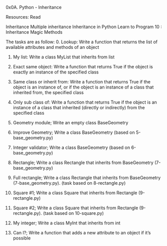 0x0A. Python - Inheritance

Resources:
Read

Inheritance
Multiple inheritance
Inheritance in Python
Learn to Program 10 : Inheritance Magic Methods

The tasks are as follow:
0. Lookup: Write a function that returns the list of available attributes and methods of an object

1. My list: Write a class MyList that inherits from list

2. Exact same object: Write a function that returns True if the object is exactly an instance of the specified class

3. Same class or inherit from: Write a function that returns True if the object is an instance of, or if the object is an instance of a class that inherited from, the specified class

4. Only sub class of: Write a function that returns True if the object is an instance of a class that inherited (directly or indirectly) from the specified class

5. Geometry module; Write an empty class BaseGeometry

6. Improve Geometry; Write a class BaseGeometry (based on 5-base_geometry.py)

7. Integer validator; Write a class BaseGeometry (based on 6-base_geometry.py)

8. Rectangle; Write a class Rectangle that inherits from BaseGeometry (7-base_geometry.py)

9. Full rectangle; Write a class Rectangle that inherits from BaseGeometry (7-base_geometry.py). (task based on 8-rectangle.py)

10. Square #1; Write a class Square that inherits from Rectangle (9-rectangle.py)

11. Square #2; Write a class Square that inherits from Rectangle (9-rectangle.py). (task based on 10-square.py)

12. My integer; Write a class MyInt that inherits from int

13. Can I?; Write a function that adds a new attribute to an object if it’s possible

